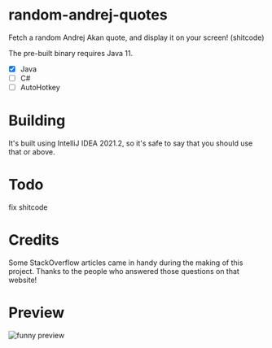 # random-andrej-quotes
Fetch a random Andrej Akan quote, and display it on your screen! (shitcode)

The pre-built binary requires Java 11.

- [x] Java
- [ ] C#
- [ ] AutoHotkey

# Building

It's built using IntelliJ IDEA 2021.2, so it's safe to say that you should use that or above.

# Todo

fix shitcode

# Credits

Some StackOverflow articles came in handy during the making of this project. Thanks to the people who answered those questions on that website!

# Preview

![funny preview](https://i.ibb.co/vdKm7bw/funny-and-hilarious.png)
